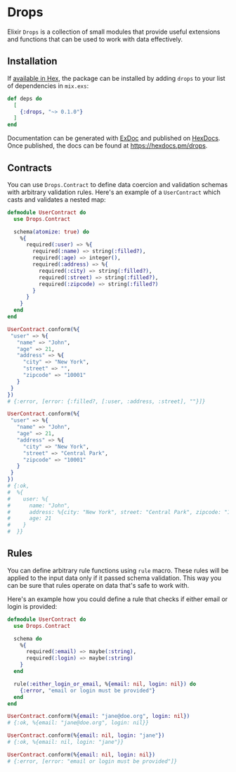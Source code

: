 # Drops

Elixir `Drops` is a collection of small modules that provide useful extensions and functions that can be used to work with data effectively.

## Installation

If [available in Hex](https://hex.pm/docs/publish), the package can be installed by adding `drops` to your list of dependencies in `mix.exs`:

```elixir
def deps do
  [
    {:drops, "~> 0.1.0"}
  ]
end
```

Documentation can be generated with [ExDoc](https://github.com/elixir-lang/ex_doc) and published on [HexDocs](https://hexdocs.pm). Once published, the docs can be found at <https://hexdocs.pm/drops>.

## Contracts

You can use `Drops.Contract` to define data coercion and validation schemas with arbitrary validation rules. Here's an example of a `UserContract` which casts and validates a nested map:

```elixir
defmodule UserContract do
  use Drops.Contract

  schema(atomize: true) do
    %{
      required(:user) => %{
        required(:name) => string(:filled?),
        required(:age) => integer(),
        required(:address) => %{
          required(:city) => string(:filled?),
          required(:street) => string(:filled?),
          required(:zipcode) => string(:filled?)
        }
      }
    }
  end
end

UserContract.conform(%{
 "user" => %{
   "name" => "John",
   "age" => 21,
   "address" => %{
     "city" => "New York",
     "street" => "",
     "zipcode" => "10001"
   }
 }
})
# {:error, [error: {:filled?, [:user, :address, :street], ""}]}

UserContract.conform(%{
 "user" => %{
   "name" => "John",
   "age" => 21,
   "address" => %{
     "city" => "New York",
     "street" => "Central Park",
     "zipcode" => "10001"
   }
 }
})
# {:ok,
#  %{
#    user: %{
#      name: "John",
#      address: %{city: "New York", street: "Central Park", zipcode: "10001"},
#      age: 21
#    }
#  }}
```

## Rules

You can define arbitrary rule functions using `rule` macro. These rules will be applied to the input data only if it passed schema validation. This way you can be sure that rules operate on data that's safe to work with.


Here's an example how you could define a rule that checks if either email or login is provided:


```elixir
defmodule UserContract do
  use Drops.Contract

  schema do
    %{
      required(:email) => maybe(:string),
      required(:login) => maybe(:string)
    }
  end

  rule(:either_login_or_email, %{email: nil, login: nil}) do
    {:error, "email or login must be provided"}
  end
end

UserContract.conform(%{email: "jane@doe.org", login: nil})
# {:ok, %{email: "jane@doe.org", login: nil}}

UserContract.conform(%{email: nil, login: "jane"})
# {:ok, %{email: nil, login: "jane"}}

UserContract.conform(%{email: nil, login: nil})
# {:error, [error: "email or login must be provided"]}
```
